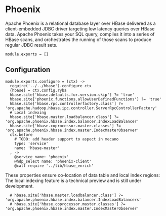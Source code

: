 
# Phoenix

Apache Phoenix is a relational database layer over HBase delivered as a client-embedded
JDBC driver targeting low latency queries over HBase data. Apache Phoenix takes
your SQL query, compiles it into a series of HBase scans, and orchestrates the
running of those scans to produce regular JDBC result sets.


    module.exports = []

## Configuration

    module.exports.configure = (ctx) ->
      require('../../hbase').configure ctx
      {hbase} = ctx.config.ryba
      hbase.site['hbase.defaults.for.version.skip'] ?= 'true'
      hbase.site['phoenix.functions.allowUserDefinedFunctions'] ?= 'true'
      hbase.site['hbase.rpc.controllerfactory.class'] ?= 'org.apache.hadoop.hbase.ipc.controller.ServerRpcControllerFactory'
      # Local indexing
      hbase.site['hbase.master.loadbalancer.class'] ?= 'org.apache.phoenix.hbase.index.balancer.IndexLoadBalancer'
      hbase.site['hbase.coprocessor.master.classes'] ?= 'org.apache.phoenix.hbase.index.master.IndexMasterObserver'
      ctx.before
        # TODO: add header support to aspect in mecano
        type: 'service'
        name: 'hbase-master'
      , ->
        @service name: 'phoenix'
        @hdp_select name: 'phoenix-client'
        @call require '../lib/hbase_enrich'

These properties ensure co-location of data table and local index regions:
The local indexing feature is a technical preview and is still under
development.

      # hbase.site['hbase.master.loadbalancer.class'] ?= 'org.apache.phoenix.hbase.index.balancer.IndexLoadBalancers'
      # hbase.site['hbase.coprocessor.master.classes'] ?= 'org.apache.phoenix.hbase.index.master.IndexMasterObserver'
